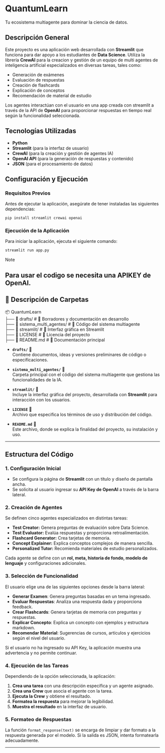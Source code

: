 # QuantumLearn

Tu ecosistema multiagente para dominar la ciencia de datos.

## Descripción General
Este proyecto es una aplicación web desarrollada con **Streamlit** que funciona para dar apoyo a los estudiantes de **Data Science**. Utiliza la librería **CrewAI** para la creacion y gestión de un equipo de multi agentes de inteligencia artificial especializados en diversas tareas, tales como:

- Generación de exámenes
- Evaluación de respuestas
- Creación de flashcards
- Explicación de conceptos
- Recomendación de material de estudio

Los agentes interactúan con el usuario en una app creada con streamlit a través de la API de **OpenAI** para proporcionar respuestas en tiempo real según la funcionalidad seleccionada.


## Tecnologías Utilizadas
- **Python**
- **Streamlit** (para la interfaz de usuario)
- **CrewAI** (para la creación y gestión de agentes IA)
- **OpenAI API** (para la generación de respuestas y contenido)
- **JSON** (para el procesamiento de datos)

## Configuración y Ejecución
### Requisitos Previos
Antes de ejecutar la aplicación, asegúrate de tener instaladas las siguientes dependencias:
```bash
pip install streamlit crewai openai
```

### Ejecución de la Aplicación
Para iniciar la aplicación, ejecuta el siguiente comando:
```bash
streamlit run app.py
```

>[!NOTE]  
Para usar el codigo se necesita una APIKEY de OpenAI.
----

## 📂 Descripción de Carpetas  

📦 QuantumLearn   
├── 📂 drafts/ # 📜 Borradores y documentación en desarrollo   
├── 📂 sistema_multi_agentes/ # 🤖 Código del sistema multiagente   
├── 📂 streamlit/ # 🎨 Interfaz gráfica en Streamlit   
├── 📜 LICENSE # 📄 Licencia del proyecto   
├── 📜 README.md # 📘 Documentación principal  
  
- **`drafts/`** 📜  
  Contiene documentos, ideas y versiones preliminares de código o especificaciones.  

- **`sistema_multi_agentes/`** 🤖  
  Carpeta principal con el código del sistema multiagente que gestiona las funcionalidades de la IA.  

- **`streamlit/`** 🎨    
  Incluye la interfaz gráfica del proyecto, desarrollada con **Streamlit** para interacción con los usuarios.  

- **`LICENSE`** 📄  
  Archivo que especifica los términos de uso y distribución del código.

- **`README.md`** 📘  
  Este archivo, donde se explica la finalidad del proyecto, su instalación y uso.

----


## Estructura del Código
### 1. Configuración Inicial
- Se configura la página de **Streamlit** con un título y diseño de pantalla ancha.
- Se solicita al usuario ingresar su **API Key de OpenAI** a través de la barra lateral.

### 2. Creación de Agentes
Se definen cinco agentes especializados en distintas tareas:
- **Test Creator:** Genera preguntas de evaluación sobre Data Science.
- **Test Evaluator:** Evalúa respuestas y proporciona retroalimentación.
- **Flashcard Generator:** Crea tarjetas de memoria.
- **Concept Explainer:** Explica conceptos complejos de manera sencilla.
- **Personalized Tutor:** Recomienda materiales de estudio personalizados.

Cada agente se define con un **rol, meta, historia de fondo, modelo de lenguaje** y configuraciones adicionales.

### 3. Selección de Funcionalidad
El usuario elige una de las siguientes opciones desde la barra lateral:
- **Generar Examen**: Genera preguntas basadas en un tema ingresado.
- **Evaluar Respuestas**: Analiza una respuesta dada y proporciona feedback.
- **Crear Flashcards**: Genera tarjetas de memoria con preguntas y respuestas.
- **Explicar Concepto**: Explica un concepto con ejemplos y estructura markdown.
- **Recomendar Material**: Sugerencias de cursos, artículos y ejercicios según el nivel del usuario.

Si el usuario no ha ingresado su API Key, la aplicación muestra una advertencia y no permite continuar.

### 4. Ejecución de las Tareas
Dependiendo de la opción seleccionada, la aplicación:
1. **Crea una tarea** con una descripción específica y un agente asignado.
2. **Crea una Crew** que asocia el agente con la tarea.
3. **Ejecuta la Crew** y obtiene el resultado.
4. **Formatea la respuesta** para mejorar la legibilidad.
5. **Muestra el resultado** en la interfaz de usuario.

### 5. Formateo de Respuestas
La función `format_response(text)` se encarga de limpiar y dar formato a la respuesta generada por el modelo. Si la salida es JSON, intenta formatearla adecuadamente.




---








